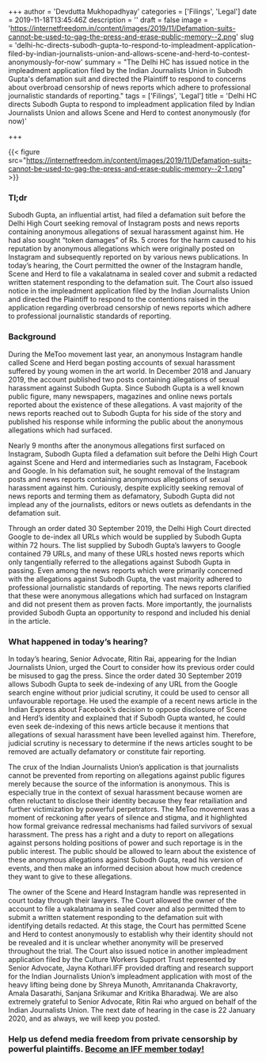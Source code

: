 +++
author = 'Devdutta Mukhopadhyay'
categories = ['Filings', 'Legal']
date = 2019-11-18T13:45:46Z
description = ''
draft = false
image = 'https://internetfreedom.in/content/images/2019/11/Defamation-suits-cannot-be-used-to-gag-the-press-and-erase-public-memory--2.png'
slug = 'delhi-hc-directs-subodh-gupta-to-respond-to-impleadment-application-filed-by-indian-journalists-union-and-allows-scene-and-herd-to-contest-anonymously-for-now'
summary = "The Delhi HC has issued notice in the impleadment application filed by the Indian Journalists Union in Subodh Gupta's defamation suit and directed the Plaintiff to respond to concerns about overbroad censorship of news reports which adhere to professional journalistic standards of reporting."
tags = ['Filings', 'Legal']
title = 'Delhi HC directs Subodh Gupta to respond to impleadment application filed by Indian Journalists Union and allows Scene and Herd to contest anonymously (for now)'

+++


{{< figure src="https://internetfreedom.in/content/images/2019/11/Defamation-suits-cannot-be-used-to-gag-the-press-and-erase-public-memory--2-1.png" >}}

### Tl;dr

Subodh Gupta, an influential artist, had filed a defamation suit before the Delhi High Court seeking removal of Instagram posts and news reports containing anonymous allegations of sexual harassment against him. He had also sought “token damages” of Rs. 5 crores for the harm caused to his reputation by anonymous allegations which were originally posted on Instagram and subsequently reported on by various news publications. In today’s hearing, the Court permitted the owner of the Instagram handle, Scene and Herd to file a vakalatnama in sealed cover and submit a redacted written statement responding to the defamation suit. The Court also issued notice in the impleadment application filed by the Indian Journalists Union and directed the Plaintiff to respond to the contentions raised in the application regarding overbroad censorship of news reports which adhere to professional journalistic standards of reporting.

### Background

During the MeToo movement last year, an anonymous Instagram handle called Scene and Herd began posting accounts of sexual harassment suffered by young women in the art world. In December 2018 and January 2019, the account published two posts containing allegations of sexual harassment against Subodh Gupta. Since Subodh Gupta is a well known public figure, many newspapers, magazines and online news portals reported about the existence of these allegations. A vast majority of the news reports reached out to Subodh Gupta for his side of the story and published his response while informing the public about the anonymous allegations which had surfaced.

Nearly 9 months after the anonymous allegations first surfaced on Instagram, Subodh Gupta filed a defamation suit before the Delhi High Court against Scene and Herd and intermediaries such as Instagram, Facebook and Google. In his defamation suit, he sought removal of the Instagram posts and news reports containing anonymous allegations of sexual harassment against him. Curiously, despite explicitly seeking removal of news reports and terming them as defamatory, Subodh Gupta did not implead any of the journalists, editors or news outlets as defendants in the defamation suit.

Through an order dated 30 September 2019, the Delhi High Court directed Google to de-index all URLs which would be supplied by Subodh Gupta within 72 hours. The list supplied by Subodh Gupta’s lawyers to Google contained 79 URLs, and many of these URLs hosted news reports which only tangentially referred to the allegations against Subodh Gupta in passing. Even among the news reports which were primarily concerned with the allegations against Subodh Gupta, the vast majority adhered to professional journalistic standards of reporting. The news reports clarified that these were anonymous allegations which had surfaced on Instagram and did not present them as proven facts. More importantly, the journalists provided Subodh Gupta an opportunity to respond and included his denial in the article.

### What happened in today’s hearing?

In today’s hearing, Senior Advocate, Ritin Rai, appearing for the Indian Journalists Union, urged the Court to consider how its previous order could be misused to gag the press. Since the order dated 30 September 2019 allows Subodh Gupta to seek de-indexing of any URL from the Google search engine without prior judicial scrutiny, it could be used to censor all unfavourable reportage. He used the example of a recent news article in the Indian Express about Facebook’s decision to oppose disclosure of Scene and Herd’s identity and explained that if Subodh Gupta wanted, he could even seek de-indexing of this news article because it mentions that allegations of sexual harassment have been levelled against him. Therefore, judicial scrutiny is necessary to determine if the news articles sought to be removed are actually defamatory or constitute fair reporting.

The crux of the Indian Journalists Union’s application is that journalists cannot be prevented from reporting on allegations against public figures merely because the source of the information is anonymous. This is especially true in the context of sexual harassment because women are often reluctant to disclose their identity because they fear retailiation and further victimization by powerful perpetrators. The MeToo movement was a moment of reckoning after years of silence and stigma, and it highlighted how formal greivance redressal mechanisms had failed survivors of sexual harassment. The press has a right and a duty to report on allegations against persons holding positions of power and such reportage is in the public interest. The public should be allowed to learn about the existence of these anonymous allegations against Subodh Gupta, read his version of events, and then make an informed decision about how much credence they want to give to these allegations.

The owner of the Scene and Heard Instagram handle was represented in court today through their lawyers. The Court allowed the owner of the account to file a vakalatnama in sealed cover and also permitted them to submit a written statement responding to the defamation suit with identifying details redacted. At this stage, the Court has permitted Scene and Herd to contest anonymously to establish why their identity should not be revealed and it is unclear whether anonymity will be preserved throughout the trial. The Court also issued notice in another impleadment application filed by the Culture Workers Support Trust represented by Senior Advocate, Jayna Kothari.IFF provided drafting and research support for the Indian Journalists Union’s impleadment application with most of the heavy lifting being done by Shreya Munoth, Amritananda Chakravorty, Amala Dasarathi, Sanjana Srikumar and Kritika Bharadwaj. We are also extremely grateful to Senior Advocate, Ritin Rai who argued on behalf of the Indian Journalists Union. The next date of hearing in the case is 22 January 2020, and as always, we will keep you posted.

### Help us defend media freedom from private censorship by powerful plaintiffs. [Become an IFF member today!](https://internetfreedom.in/donate/)




